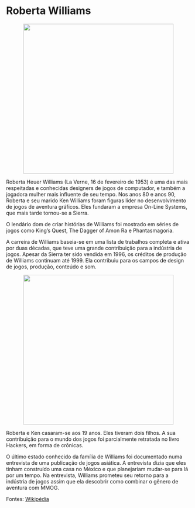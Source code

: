 # Roberta Williams 

<p  align="center">
<img  src="https://user-images.githubusercontent.com/8364743/137422263-564287df-3cc9-48e3-a8ef-b979f975c62a.png"  heigth="570"  width="410"/>
<p/>


Roberta Heuer Williams (La Verne, 16 de fevereiro de 1953) é uma das mais respeitadas e conhecidas designers de jogos de computador, e também a jogadora mulher mais influente de seu tempo. Nos anos 80 e anos 90, Roberta e seu marido Ken Williams foram figuras líder no desenvolvimento de jogos de aventura gráficos. Eles fundaram a empresa On-Line Systems, que mais tarde tornou-se a Sierra.

O lendário dom de criar histórias de Williams foi mostrado em séries de jogos como King’s Quest, The Dagger of Amon Ra e Phantasmagoria.

A carreira de Williams baseia-se em uma lista de trabalhos completa e ativa por duas décadas, que teve uma grande contribuição para a indústria de jogos. Apesar da Sierra ter sido vendida em 1996, os créditos de produção de Williams continuam até 1999. Ela contribuiu para os campos de design de jogos, produção, conteúdo e som.

<p  align="center">
<img  src="https://www.garotasgeeks.com/wp-content/uploads/2017/03/Roberta-Williams-768x576.jpg"  heigth="570"  width="410"/>
<p/>

Roberta e Ken casaram-se aos 19 anos. Eles tiveram dois filhos. A sua contribuição para o mundo dos jogos foi parcialmente retratada no livro Hackers, em forma de crônicas.

O último estado conhecido da família de Williams foi documentado numa entrevista de uma publicação de jogos asiática. A entrevista dizia que eles tinham construído uma casa no México e que planejariam mudar-se para lá por um tempo. Na entrevista, Williams prometeu seu retorno para a indústria de jogos assim que ela descobrir como combinar o gênero de aventura com MMOG.


Fontes:
     [Wikipédia](https://pt.wikipedia.org/wiki/Roberta_Williams)

